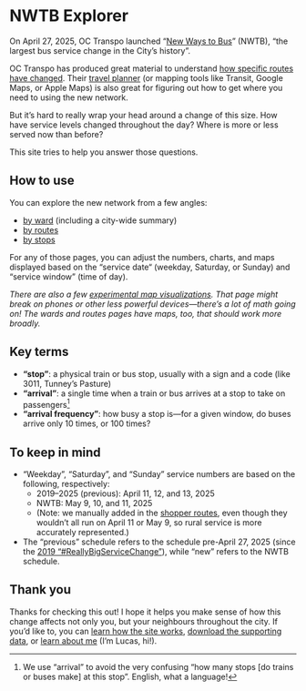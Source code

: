 # NWTB Explorer

On April 27, 2025, OC Transpo launched “[New Ways to Bus](https://www.octranspo.com/en/plan-your-trip/service-changes/new-ways-to-bus/)” (NWTB), “the largest bus service change in the City’s history”.

OC Transpo has produced great material to understand [how specific routes have changed](https://www.octranspo.com/en/plan-your-trip/service-changes/new-ways-to-bus/#route-changes). Their [travel planner](https://plan.octranspo.com/plan) (or mapping tools like Transit, Google Maps, or Apple Maps) is also great for figuring out how to get where you need to using the new network.

But it’s hard to really wrap your head around a change of this size. How have service levels changed throughout the day? Where is more or less served now than before?

This site tries to help you answer those questions.

## How to use

You can explore the new network from a few angles:

- [by ward](/wards) (including a city-wide summary)
- [by routes](/routes)
- [by stops](/stops)

For any of those pages, you can adjust the numbers, charts, and maps displayed based on the “service date“ (weekday, Saturday, or Sunday) and “service window” (time of day).

_There are also a few [experimental map visualizations](/maps). That page might break on phones or other less powerful devices—there’s a lot of math going on! The wards and routes pages have maps, too, that should work more broadly._

## Key terms

- **“stop”**: a physical train or bus stop, usually with a sign and a code (like 3011, Tunney’s Pasture)
- **“arrival”**: a single time when a train or bus arrives at a stop to take on passengers[^stop]
- **“arrival frequency”**: how busy a stop is—for a given window, do buses arrive only 10 times, or 100 times? 

## To keep in mind

- “Weekday”, “Saturday”, and “Sunday” service numbers are based on the following, respectively:
    - 2019–2025 (previous): April 11, 12, and 13, 2025
    - NWTB: May 9, 10, and 11, 2025
    - (Note: we manually added in the [shopper routes](https://www.octranspo.com/en/our-services/bus-o-train-network/service-types/shopper-routes/), even though they wouldn’t all run on April 11 or May 9, so rural service is more accurately represented.)
- The “previous” schedule refers to the schedule pre-April 27, 2025 (since the [2019 “#ReallyBigServiceChange”](https://www.cbc.ca/news/canada/ottawa/bus-changes-lrt-ottawa-october-six-1.5304675)), while “new” refers to the NWTB schedule.

## Thank you

Thanks for checking this out! I hope it helps you make sense of how this change affects not only you, but your neighbours throughout the city. If you’d like to, you can [learn how the site works](/about/methodology), [download the supporting data](/about/data), or [learn about me](/about/author) (I’m Lucas, hi!).


[^stop]: We use “arrival” to avoid the very confusing “how many stops [do trains or buses make] at this stop”. English, what a language!
